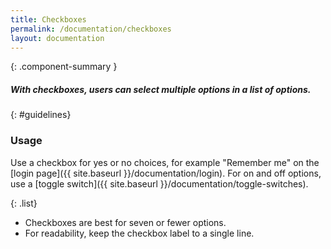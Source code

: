 ```yaml
---
title: Checkboxes
permalink: /documentation/checkboxes
layout: documentation
---
```


{: .component-summary }
##### With checkboxes, users can select multiple options in a list of options.

<clr-checkboxes-demo></clr-checkboxes-demo>

{: #guidelines}
### Usage

Use a checkbox for yes or no choices, for example "Remember me" on the [login page]({{ site.baseurl }}/documentation/login).  For on and off options, use a [toggle switch]({{ site.baseurl }}/documentation/toggle-switches).

{: .list}
- Checkboxes are best for seven or fewer options.
- For readability, keep the checkbox label to a single line.
